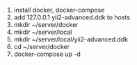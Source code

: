 1. install docker, docker-compose
2. add 127.0.0.1 yii2-advanced.ddk to hosts
2. mkdir ~/server/docker
3. mkdir ~/server/local
4. mkdir ~/server/local/yii2-advanced.ddk
5. cd ~/server/docker
6. docker-compose up -d